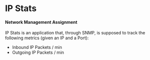 # IP Stats
#### Network Management Assignment

IP Stats is an application that, through SNMP, is supposed to track the following metrics (given an IP and a Port):
  - Inbound IP Packets / min
  - Outgoing IP Packets / min
  

  

